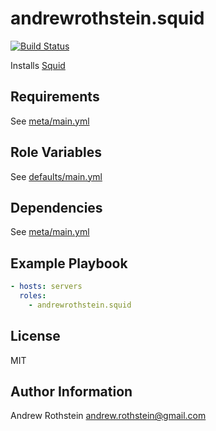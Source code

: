 andrewrothstein.squid
=========
[![Build Status](https://travis-ci.org/andrewrothstein/ansible-squid.svg?branch=master)](https://travis-ci.org/andrewrothstein/ansible-squid)

Installs [Squid](http://www.squid-cache.org/)

Requirements
------------

See [meta/main.yml](meta/main.yml)

Role Variables
--------------

See [defaults/main.yml](defaults/main.yml)

Dependencies
------------

See [meta/main.yml](meta/main.yml)

Example Playbook
----------------

```yml
- hosts: servers
  roles:
    - andrewrothstein.squid
```

License
-------

MIT

Author Information
------------------

Andrew Rothstein <andrew.rothstein@gmail.com>
